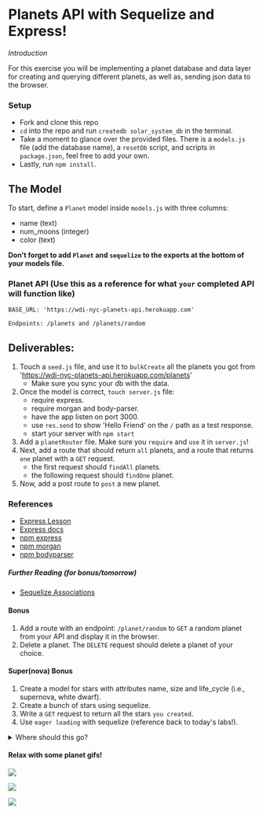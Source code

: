 # Planets API with Sequelize and Express!

_Introduction_

For this exercise you will be implementing a planet database and data layer for creating and querying different planets, as well as, sending json data to the browser.

### Setup
- Fork and clone this repo
- `cd` into the repo and run `createdb solar_system_db` in the terminal.
- Take a moment to glance over the provided files.  There is a `models.js` file (add the database name), a `resetDb` script, and scripts in `package.json`, feel free to add your own.
- Lastly, run `npm install`.

## The Model
To start, define a `Planet` model inside `models.js` with three columns:
- name (text)
- num_moons (integer)
- color (text)

**Don't forget to add `Planet` and `sequelize` to the exports at the bottom of your models file.**

### Planet API (Use this as a reference for what `your` completed API will function like)
```
BASE_URL: 'https://wdi-nyc-planets-api.herokuapp.com'

Endpoints: /planets and /planets/random

```
## Deliverables:
1. Touch a `seed.js` file, and use it to `bulkCreate` all the planets you got from 'https://wdi-nyc-planets-api.herokuapp.com/planets'
    - Make sure you sync your db with the data.
1. Once the model is correct, `touch server.js` file:
    - require express.
    - require morgan and body-parser.
    - have the app listen on port 3000.
    - use `res.send` to show 'Hello Friend' on the `/` path as a test response.
    - start your server with `npm start`
1. Add a `planetRouter` file. Make sure you `require` and `use` it in `server.js`!
1. Next, add a route that should return `all` planets, and a route that returns `one` planet with a `GET` request.
    - the first request should `findAll` planets.
    - the following request should `findOne` planet.
1. Now, add a post route to `post` a new planet.

### References
- [Express Lesson](https://git.generalassemb.ly/wdi-nyc-bananas/js-express-intro-lesson)
- [Express docs](https://expressjs.com/)
- [npm express](https://www.npmjs.com/package/express)
- [npm morgan](https://www.npmjs.com/package/morgan)
- [npm bodyparser](https://www.npmjs.com/package/body-parser)

##### Further Reading (for bonus/tomorrow)
- [Sequelize Associations](http://docs.sequelizejs.com/manual/tutorial/associations.html)


#### Bonus

1. Add a route with an endpoint: `/planet/random` to `GET` a random planet from your API and display it in the browser.
1. Delete a planet. The `DELETE` request should delete a planet of your choice.


#### Super(nova) Bonus

1. Create a model for stars with attributes name, size and life_cycle (i.e., supernova, white dwarf).
2. Create a bunch of stars using sequelize.
3. Write a `GET` request to return all the stars `you created`.
4. Use `eager loading` with sequelize (reference back to today's labs!).

<details>
    <summary>Where should this go?</summary>
    We recommend using a /planets/stars/:planet_id route. Or something of the sort ;).
</details>


#### Relax with some planet gifs!
![](https://media.giphy.com/media/l4FGJQvXJdKsBboha/giphy.gif)

![](https://media.giphy.com/media/l0He3o8pL9AebplFm/giphy.gif)

![](https://media.giphy.com/media/3o7buctjKD8g5r4544/giphy.gif)
